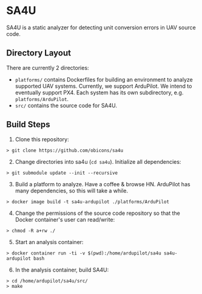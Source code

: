 # SA4U
SA4U is a static analyzer for detecting unit conversion errors in UAV source code.

## Directory Layout
There are currently 2 directories:
* `platforms/` contains Dockerfiles for building an environment to
  analyze supported UAV systems. Currently, we support ArduPilot. We
  intend to eventually support PX4. Each system has its own
  subdirectory, e.g. `platforms/ArduPilot`.
* `src/` contains the source code for SA4U. 

## Build Steps

1. Clone this repository:
```
> git clone https://github.com/obicons/sa4u
```
2. Change directories into sa4u (`cd sa4u`). Initialize all dependencies:
```
> git submodule update --init --recursive
```
3. Build a platform to analyze. Have a coffee & browse HN. ArduPilot has many dependencies, so this will take a
while. 
```
> docker image build -t sa4u-ardupilot ./platforms/ArduPilot
```
4. Change the permissions of the source code repository so that the
   Docker container's user can read/write:
```
> chmod -R a+rw ./
```
5. Start an analysis container:
```
> docker container run -ti -v $(pwd):/home/ardupilot/sa4u sa4u-ardupilot bash
```
6. In the analysis container, build SA4U:
```
> cd /home/ardupilot/sa4u/src/
> make
```
